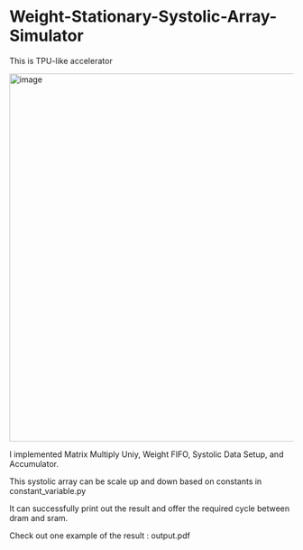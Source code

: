 # Weight-Stationary-Systolic-Array-Simulator
This is TPU-like accelerator

<img width="652" alt="image" src="https://user-images.githubusercontent.com/43400865/160793105-dd7c277f-df3e-4e3a-a635-72ca914c1195.png">

I implemented Matrix Multiply Uniy, Weight FIFO, Systolic Data Setup, and Accumulator.

This systolic array can be scale up and down based on constants in constant_variable.py

It can successfully print out the result and offer the required cycle between dram and sram.

Check out one example of the result : output.pdf
